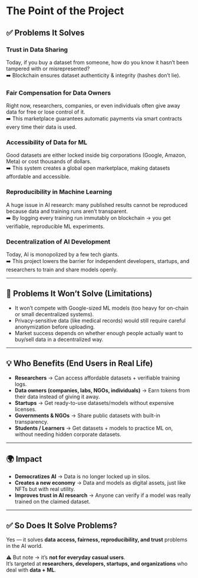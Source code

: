 # The Point of the Project

## ✅ Problems It Solves

### Trust in Data Sharing  
Today, if you buy a dataset from someone, how do you know it hasn’t been tampered with or misrepresented?  
➡️ Blockchain ensures dataset authenticity & integrity (hashes don’t lie).

### Fair Compensation for Data Owners  
Right now, researchers, companies, or even individuals often give away data for free or lose control of it.  
➡️ This marketplace guarantees automatic payments via smart contracts every time their data is used.

### Accessibility of Data for ML  
Good datasets are either locked inside big corporations (Google, Amazon, Meta) or cost thousands of dollars.  
➡️ This system creates a global open marketplace, making datasets affordable and accessible.

### Reproducibility in Machine Learning  
A huge issue in AI research: many published results cannot be reproduced because data and training runs aren’t transparent.  
➡️ By logging every training run immutably on blockchain → you get verifiable, reproducible ML experiments.

### Decentralization of AI Development  
Today, AI is monopolized by a few tech giants.  
➡️ This project lowers the barrier for independent developers, startups, and researchers to train and share models openly.

---

## 🚫 Problems It Won’t Solve (Limitations)

- It won’t compete with Google-sized ML models (too heavy for on-chain or small decentralized systems).  
- Privacy-sensitive data (like medical records) would still require careful anonymization before uploading.  
- Market success depends on whether enough people actually want to buy/sell data in a decentralized way.  

---

## 💡 Who Benefits (End Users in Real Life)

- **Researchers** → Can access affordable datasets + verifiable training logs.  
- **Data owners (companies, labs, NGOs, individuals)** → Earn tokens from their data instead of giving it away.  
- **Startups** → Get ready-to-use datasets/models without expensive licenses.  
- **Governments & NGOs** → Share public datasets with built-in transparency.  
- **Students / Learners** → Get datasets + models to practice ML on, without needing hidden corporate datasets.  

---

## 🌍 Impact

- **Democratizes AI** → Data is no longer locked up in silos.  
- **Creates a new economy** → Data and models as digital assets, just like NFTs but with real utility.  
- **Improves trust in AI research** → Anyone can verify if a model was really trained on the claimed dataset.  

---

## ✅ So Does It Solve Problems?

Yes — it solves **data access, fairness, reproducibility, and trust** problems in the AI world.  

⚠️ But note → it’s **not for everyday casual users**.  
It’s targeted at **researchers, developers, startups, and organizations** who deal with **data + ML**.  
